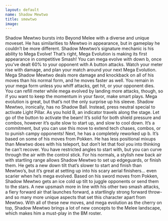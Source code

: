 ```yaml
---
layout: default
name: Shadow Mewtwo
title: smewtwo
image:
---
```

Shadow Mewtwo bursts into Beyond Melee with a diverse and unique moveset. He has similarities to Mewtwo in appearance, but in gameplay he couldn’t be more different. Shadow Mewtwo’s signature mechanic is his ability to Mega Evolve! That’s right, Mega Evolution is making its first appearance in competitive Smash! You can mega evolve with down b, once you’ve dealt 60% to your opponent with A button attacks. Watch your meter rise with damage, and plan your match around your next Mega Evolution. Mega Shadow Mewtwo deals more damage and knockback on all of his moves than his normal form, and he moves faster as well. You remain in your mega form unless you whiff attacks, get hit, or your opponent dies. You can refill meter while mega evolved by landing more attacks, though, so if you want to keep the momentum in your favor, make smart plays.
Mega evolution is great, but that’s not the only surprise up his sleeve. Shadow Mewtwo, ironically, has no Shadow Ball. Instead, press neutral special to activate Light Pillar. As you hold B, an indicator travels along the stage. Let go of the button to activate the beam! It’s solid for both shield pressure and combos, however it’s quite slow to start up, and slow to cool down. It’s a commitment, but you can use this move to extend tech chases, combos, or to punish campy opponents!
Next, he has a completely reworked up b. It’s based on some of his moves from Pokken. He has less positional mixups than Mewtwo does with his teleport, but don’t let that fool you into thinking he can’t recover. You have restricted angles to start with, but you can curve through the air with the control stick.
For his normals, a stylish new back air with startling range allows Shadow Mewtwo to set up edgeguards, or finish them. He gets a new down tilt that’s slower to start and finish than Mewtwo’s, but it’s great at setting up into his scary aerial finishers… even scarier when he’s mega evolved. Based on his sword moves from Pokken, Shadow Mewtwo gets an ice cold up tilt to juggle opponents or send them to the stars. A new upsmash more in line with his other two smash attacks, a fiery forward air that launches forward, a startlingly strong forward throw- and so many more unique aspects that set this character apart from Mewtwo. With all of these new moves, and mega evolution as the cherry on top, Shadow Mewtwo brings a lot of new concepts to the Melee landscape, which makes him a must-play in the BM roster.
